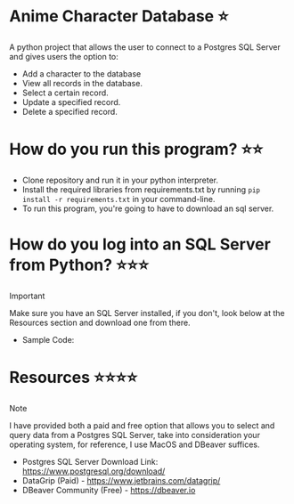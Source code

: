 # Anime Character Database ⭐️
A python project that allows the user to connect to a Postgres SQL Server and gives users the option to:
- Add a character to the database
- View all records in the database.
- Select a certain record.
- Update a specified record.
- Delete a specified record.

# How do you run this program? ⭐️⭐️
- Clone repository and run it in your python interpreter.
- Install the required libraries from requirements.txt by running
`pip install -r requirements.txt` in your command-line.
- To run this program, you're going to have to download an sql server.

# How do you log into an SQL Server from Python? ⭐️⭐️⭐️
> [!IMPORTANT]  
> Make sure you have an SQL Server installed, if you don't, look below at the Resources section and download one from there.
- Sample Code: 


# Resources ⭐️⭐️⭐️⭐️
> [!NOTE]  
> I have provided both a paid and free option that allows you to select and query data from a Postgres SQL Server, take into consideration your operating system, for reference, I use MacOS and DBeaver suffices.
- Postgres SQL Server Download Link: https://www.postgresql.org/download/
- DataGrip (Paid) - https://www.jetbrains.com/datagrip/
- DBeaver Community (Free) - https://dbeaver.io



